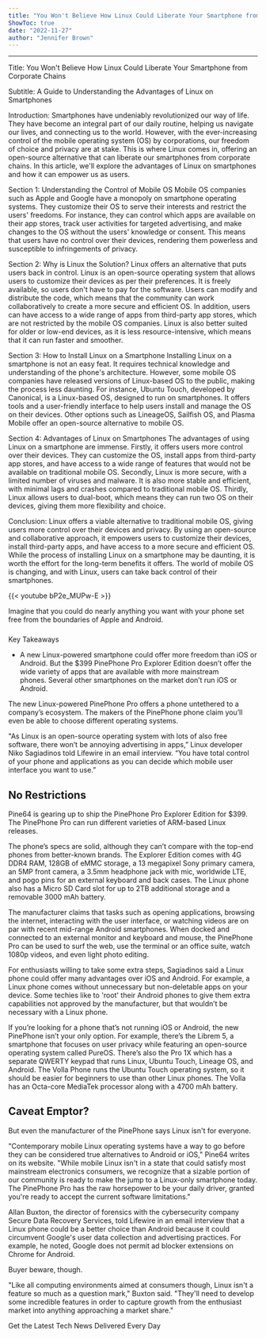 ```yaml
---
title: "You Won't Believe How Linux Could Liberate Your Smartphone from Corporate Chains"
ShowToc: true 
date: "2022-11-27"
author: "Jennifer Brown"
---
```

*****
Title: You Won't Believe How Linux Could Liberate Your Smartphone from Corporate Chains

Subtitle: A Guide to Understanding the Advantages of Linux on Smartphones

Introduction:
Smartphones have undeniably revolutionized our way of life. They have become an integral part of our daily routine, helping us navigate our lives, and connecting us to the world. However, with the ever-increasing control of the mobile operating system (OS) by corporations, our freedom of choice and privacy are at stake. This is where Linux comes in, offering an open-source alternative that can liberate our smartphones from corporate chains. In this article, we'll explore the advantages of Linux on smartphones and how it can empower us as users.

Section 1: Understanding the Control of Mobile OS
Mobile OS companies such as Apple and Google have a monopoly on smartphone operating systems. They customize their OS to serve their interests and restrict the users' freedoms. For instance, they can control which apps are available on their app stores, track user activities for targeted advertising, and make changes to the OS without the users' knowledge or consent. This means that users have no control over their devices, rendering them powerless and susceptible to infringements of privacy.

Section 2: Why is Linux the Solution?
Linux offers an alternative that puts users back in control. Linux is an open-source operating system that allows users to customize their devices as per their preferences. It is freely available, so users don't have to pay for the software. Users can modify and distribute the code, which means that the community can work collaboratively to create a more secure and efficient OS. In addition, users can have access to a wide range of apps from third-party app stores, which are not restricted by the mobile OS companies. Linux is also better suited for older or low-end devices, as it is less resource-intensive, which means that it can run faster and smoother.

Section 3: How to Install Linux on a Smartphone
Installing Linux on a smartphone is not an easy feat. It requires technical knowledge and understanding of the phone's architecture. However, some mobile OS companies have released versions of Linux-based OS to the public, making the process less daunting. For instance, Ubuntu Touch, developed by Canonical, is a Linux-based OS, designed to run on smartphones. It offers tools and a user-friendly interface to help users install and manage the OS on their devices. Other options such as LineageOS, Sailfish OS, and Plasma Mobile offer an open-source alternative to mobile OS.

Section 4: Advantages of Linux on Smartphones
The advantages of using Linux on a smartphone are immense. Firstly, it offers users more control over their devices. They can customize the OS, install apps from third-party app stores, and have access to a wide range of features that would not be available on traditional mobile OS. Secondly, Linux is more secure, with a limited number of viruses and malware. It is also more stable and efficient, with minimal lags and crashes compared to traditional mobile OS. Thirdly, Linux allows users to dual-boot, which means they can run two OS on their devices, giving them more flexibility and choice.

Conclusion:
Linux offers a viable alternative to traditional mobile OS, giving users more control over their devices and privacy. By using an open-source and collaborative approach, it empowers users to customize their devices, install third-party apps, and have access to a more secure and efficient OS. While the process of installing Linux on a smartphone may be daunting, it is worth the effort for the long-term benefits it offers. The world of mobile OS is changing, and with Linux, users can take back control of their smartphones.

{{< youtube bP2e_MUPw-E >}} 




Imagine that you could do nearly anything you want with your phone set free from the boundaries of Apple and Android. 

 
### 
Key Takeaways
 
- A new Linux-powered smartphone could offer more freedom than iOS or Android. But the $399 PinePhone Pro Explorer Edition doesn’t offer the wide variety of apps that are available with more mainstream phones. Several other smartphones on the market don’t run iOS or Android.

 

The new Linux-powered PinePhone Pro offers a phone untethered to a company’s ecosystem. The makers of the PinePhone phone claim you’ll even be able to choose different operating systems. 

 

"As Linux is an open-source operating system with lots of also free software, there won’t be annoying advertising in apps,” Linux developer Niko Sagiadinos told Lifewire in an email interview. “You have total control of your phone and applications as you can decide which mobile user interface you want to use.”

 
##   No Restrictions  
 

Pine64 is gearing up to ship the PinePhone Pro Explorer Edition for $399. The PinePhone Pro can run different varieties of ARM-based Linux releases. 

 

The phone’s specs are solid, although they can’t compare with the top-end phones from better-known brands. The Explorer Edition comes with 4G DDR4 RAM, 128GB of eMMC storage, a 13 megapixel Sony primary camera, an 5MP front camera, a 3.5mm headphone jack with mic, worldwide LTE, and pogo pins for an external keyboard and back cases. The Linux phone also has a Micro SD Card slot for up to 2TB additional storage and a removable 3000 mAh battery. 

 

The manufacturer claims that tasks such as opening applications, browsing the internet, interacting with the user interface, or watching videos are on par with recent mid-range Android smartphones. When docked and connected to an external monitor and keyboard and mouse, the PinePhone Pro can be used to surf the web, use the terminal or an office suite, watch 1080p videos, and even light photo editing. 

 

For enthusiasts willing to take some extra steps, Sagiadinos said a Linux phone could offer many advantages over iOS and Android. For example, a Linux phone comes without unnecessary but non-deletable apps on your device. Some techies like to 'root' their Android phones to give them extra capabilities not approved by the manufacturer, but that wouldn’t be necessary with a Linux phone. 

 

If you’re looking for a phone that’s not running iOS or Android, the new PinePhone isn’t your only option. For example, there’s the Librem 5, a smartphone that focuses on user privacy while featuring an open-source operating system called PureOS. There’s also the Pro 1X which has a separate QWERTY keypad that runs Linux, Ubuntu Touch, Lineage OS, and Android. The Volla Phone runs the Ubuntu Touch operating system, so it should be easier for beginners to use than other Linux phones. The Volla has an Octa-core MediaTek processor along with a 4700 mAh battery.

 
##   Caveat Emptor?  
 

But even the manufacturer of the PinePhone says Linux isn't for everyone. 

 

"Contemporary mobile Linux operating systems have a way to go before they can be considered true alternatives to Android or iOS," Pine64 writes on its website. "While mobile Linux isn't in a state that could satisfy most mainstream electronics consumers, we recognize that a sizable portion of our community is ready to make the jump to a Linux-only smartphone today. The PinePhone Pro has the raw horsepower to be your daily driver, granted you're ready to accept the current software limitations."

 

Allan Buxton, the director of forensics with the cybersecurity company Secure Data Recovery Services, told Lifewire in an email interview that a Linux phone could be a better choice than Android because it could circumvent Google's user data collection and advertising practices. For example, he noted, Google does not permit ad blocker extensions on Chrome for Android. 

 

Buyer beware, though. 

 

"Like all computing environments aimed at consumers though, Linux isn't a feature so much as a question mark," Buxton said. "They'll need to develop some incredible features in order to capture growth from the enthusiast market into anything approaching a market share."

 

Get the Latest Tech News Delivered Every Day



